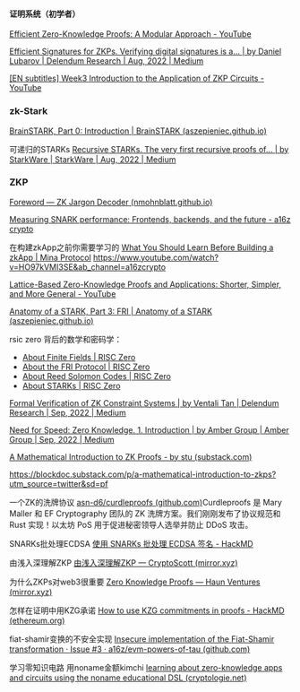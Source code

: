 #### 证明系统（初学者）

[Efficient Zero-Knowledge Proofs: A Modular Approach - YouTube](https://www.youtube.com/watch?v=8WVW5DCVQe0&list=PLgKuh-lKre10OEVNLH3t0QX0rIK8kK3tu&t=240s)

[Efficient Signatures for ZKPs. Verifying digital signatures is a… | by Daniel Lubarov | Delendum Research | Aug, 2022 | Medium](https://medium.com/delendum/efficient-signatures-for-zkps-d799c0477812)

[[EN subtitles] Week3 Introduction to the Application of ZKP Circuits - YouTube](https://www.youtube.com/watch?v=5yqkiPDCYL4)



### zk-Stark

[BrainSTARK, Part 0: Introduction | BrainSTARK (aszepieniec.github.io)](https://aszepieniec.github.io/stark-brainfuck/)

可递归的STARKs [Recursive STARKs. The very first recursive proofs of… | by StarkWare | StarkWare | Aug, 2022 | Medium](https://medium.com/starkware/recursive-starks-78f8dd401025)


### ZKP

[Foreword — ZK Jargon Decoder (nmohnblatt.github.io)](https://nmohnblatt.github.io/zk-jargon-decoder/foreword.html)

[Measuring SNARK performance: Frontends, backends, and the future - a16z crypto](https://a16zcrypto.com/measuring-snark-performance-frontends-backends-and-the-future/)

在构建zkApp之前你需要学习的  [What You Should Learn Before Building a zkApp | Mina Protocol](https://minaprotocol.com/blog/what-you-should-learn-before-building-a-zkapp)
https://www.youtube.com/watch?v=HO97kVMI3SE&ab_channel=a16zcrypto

[Lattice-Based Zero-Knowledge Proofs and Applications: Shorter, Simpler, and More General - YouTube](https://www.youtube.com/watch?v=2uVsVYtedVQ)

[Anatomy of a STARK, Part 3: FRI | Anatomy of a STARK (aszepieniec.github.io)](https://aszepieniec.github.io/stark-anatomy/fri)

rsic zero 背后的数学和密码学：

- [About Finite Fields | RISC Zero](https://www.risczero.com/docs/reference-docs/about-finite-fields)
- [About the FRI Protocol | RISC Zero](https://www.risczero.com/docs/reference-docs/about-fri)
- [About Reed Solomon Codes | RISC Zero](https://www.risczero.com/docs/reference-docs/about-rs-codes)
- [About STARKs | RISC Zero](https://www.risczero.com/docs/reference-docs/about-starks)


[Formal Verification of ZK Constraint Systems | by Ventali Tan | Delendum Research | Sep, 2022 | Medium](https://medium.com/delendum/formal-verification-of-zk-constraint-systems-ab22f17b0525)

[Need for Speed: Zero Knowledge. 1. Introduction | by Amber Group | Amber Group | Sep, 2022 | Medium](https://medium.com/amber-group/need-for-speed-zero-knowledge-1e29d4a82fcd)

[A Mathematical Introduction to ZK Proofs - by stu (substack.com)](https://blockdoc.substack.com/p/a-mathematical-introduction-to-zkps?utm_source=twitter&sd=pf)

https://blockdoc.substack.com/p/a-mathematical-introduction-to-zkps?utm_source=twitter&sd=pf



一个ZK的洗牌协议 [asn-d6/curdleproofs (github.com)](https://github.com/asn-d6/curdleproofs/)Curdleproofs 是 Mary Maller 和 EF Cryptography 团队的 ZK 洗牌方案。我们刚刚发布了协议规范和 Rust 实现！以太坊 PoS 用于促进秘密领导人选举并防止 DDoS 攻击。

SNARKs批处理ECDSA [使用 SNARKs 批处理 ECDSA 签名 - HackMD](https://hackmd.io/@Kurt-Pan/rJnYJ3pli)

由浅入深理解ZKP [由浅入深理解ZKP — CryptoScott (mirror.xyz)](https://mirror.xyz/cryptoscott.eth/gXwFxebZAi9A9dlZ6Y2yHDEDeP7zzStEXg0th06Wgz0)

为什么ZKPs对web3很重要 [Zero Knowledge Proofs — Haun Ventures (mirror.xyz)](https://mirror.xyz/haunventures.eth/FDS62fauwKbDs3e-4xsF8Ldy0lzZiKDetax1FCfxyJs)

怎样在证明中用KZG承诺 [How to use KZG commitments in proofs - HackMD (ethereum.org)](https://notes.ethereum.org/@dankrad/kzg_commitments_in_proofs)

fiat-shamir变换的不安全实现  [Insecure implementation of the Fiat-Shamir transformation · Issue #3 · a16z/evm-powers-of-tau (github.com)](https://github.com/a16z/evm-powers-of-tau/issues/3)

学习零知识电路 用noname金额kimchi
[learning about zero-knowledge apps and circuits using the noname educational DSL (cryptologie.net)](https://www.cryptologie.net/article/570/learning-about-zero-knowledge-apps-and-circuits-using-the-noname-educational-dsl/)